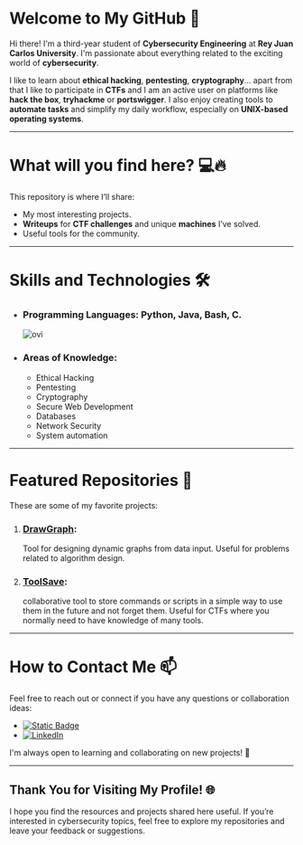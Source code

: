 # Welcome to My GitHub 👋

Hi there! I'm a third-year student of **Cybersecurity Engineering** at **Rey Juan Carlos University**. I'm passionate about everything related to the exciting world of **cybersecurity**.


I like to learn about **ethical hacking**, **pentesting**, **cryptography**... apart from that I like to participate in **CTFs** and I am an active user on platforms like **hack the box**, **tryhackme** or **portswigger**.
I also enjoy creating tools to **automate tasks** and simplify my daily workflow, especially on **UNIX-based operating systems**. 

---
# What will you find here? 💻🔥
 This repository is where I’ll share:

- My most interesting projects.
- **Writeups** for **CTF challenges** and unique **machines** I’ve solved.
- Useful tools for the community.

---

# Skills and Technologies 🛠️

- ### **Programming Languages**: Python, Java, Bash, C.
  <img src="https://github-readme-stats.vercel.app/api/top-langs?username=znatii&show_icons=true&locale=en&layout=compact&theme=chartreuse-dark" alt="ovi" />
- ### **Areas of Knowledge**:
  - Ethical Hacking
  - Pentesting
  - Cryptography
  - Secure Web Development
  - Databases
  - Network Security
  - System automation

---

# Featured Repositories 🌟

These are some of my favorite projects:

1. ### [**DrawGraph**](https://github.com/znatii/DrawGraphs):
   
   Tool for designing dynamic graphs from data input. Useful for problems related to algorithm design.
   
2. ### [**ToolSave**](https://github.com/dreysanox/ToolSave):

   collaborative tool to store commands or scripts in a simple way to use them in the future and not forget them. Useful for CTFs where you normally need to have knowledge of many tools.

---

# How to Contact Me 📫

Feel free to reach out or connect if you have any questions or collaboration ideas:

- <a href="mailto:santiagotob0102@gmail.com"><img alt="Static Badge" src="https://img.shields.io/badge/send%20email-gray?style=flat-square&logo=gmail&logoColor=red"></a>
- <a href="https://www.linkedin.com/in/santiago-tovar-velasco/" target="_blank"><img src="https://img.shields.io/badge/LinkedIn-%230077B5.svg?&style=flat-square&logo=linkedin&logoColor=white" alt="LinkedIn"></a>


I'm always open to learning and collaborating on new projects! 🚀

---

## Thank You for Visiting My Profile! 🌐

I hope you find the resources and projects shared here useful. If you’re interested in cybersecurity topics, feel free to explore my repositories and leave your feedback or suggestions.
